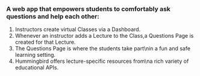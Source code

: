 ### A web app that empowers students to comfortably ask questions and help each other:

1. Instructors create virtual Classes via a Dashboard.
2. Whenever an instructor adds a Lecture to the Class,a Questions Page is created for that Lecture.
3. The Questions Page is where the students take part\nin a fun and safe learning setting.
4. Hummingbird offers lecture-specific resources from\na rich variety of educational APIs.
